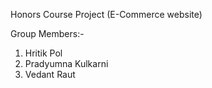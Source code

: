 Honors Course Project (E-Commerce website)

Group Members:-
1. Hritik Pol
2. Pradyumna Kulkarni
3. Vedant Raut
